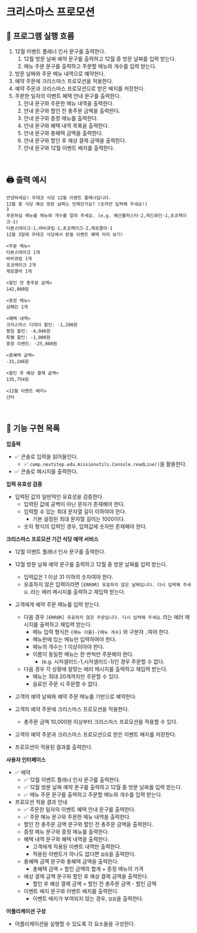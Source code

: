# 크리스마스 프로모션

## 🔄 프로그램 실행 흐름

1. 12월 이벤트 플래너 인사 문구를 출력한다.
    1. 12월 방문 날짜 예약 문구를 출력하고 12월 중 방문 날짜를 입력 받는다.
    2. 메뉴 주문 문구를 출력하고 주문할 메뉴와 개수를 입력 받는다.
2. 방문 날짜와 주문 메뉴 내역으로 예약한다.
3. 예약 주문에 크리스마스 프로모션을 적용한다.
4. 예약 주문과 크리스마스 프로모션으로 받은 배지를 저장한다.
5. 주문한 일자의 이벤트 혜택 안내 문구를 출력한다.
    1. 안내 문구와 주문한 메뉴 내역을 출력한다.
    2. 안내 문구와 할인 전 총주문 금액을 출력한다.
    3. 안내 문구와 증정 메뉴를 출력한다.
    4. 안내 문구와 혜택 내역 목록을 출력한다.
    5. 안내 문구와 총혜택 금액을 출력한다.
    6. 안내 문구와 할인 후 예상 결제 금액을 출력한다.
    7. 안내 문구와 12월 이벤트 배지를 출력한다.

<br/>

## 🖨️ 출력 예시

```
안녕하세요! 우테코 식당 12월 이벤트 플래너입니다.
12월 중 식당 예상 방문 날짜는 언제인가요? (숫자만 입력해 주세요!)
3
주문하실 메뉴를 메뉴와 개수를 알려 주세요. (e.g. 해산물파스타-2,레드와인-1,초코케이크-1)
티본스테이크-1,바비큐립-1,초코케이크-2,제로콜라-1
12월 3일에 우테코 식당에서 받을 이벤트 혜택 미리 보기!
 
<주문 메뉴>
티본스테이크 1개
바비큐립 1개
초코케이크 2개
제로콜라 1개
 
<할인 전 총주문 금액>
142,000원
 
<증정 메뉴>
샴페인 1개
 
<혜택 내역>
크리스마스 디데이 할인: -1,200원
평일 할인: -4,046원
특별 할인: -1,000원
증정 이벤트: -25,000원
 
<총혜택 금액>
-31,246원
 
<할인 후 예상 결제 금액>
135,754원
 
<12월 이벤트 배지>
산타
```

<br/>

## 📝 기능 구현 목록
**입출력**

- ✅ 콘솔로 입력을 읽어들인다.
    - ✅ `camp.nextstep.edu.missionutils.Console.readLine()`을 활용한다.
- ✅ 콘솔로 메시지를 출력한다.

**입력 유효성 검증**

- 입력된 값의 일반적인 유효성을 검증한다.
    - 입력된 값에 공백이 아닌 문자가 존재해야 한다.
    - 입력할 수 있는 최대 문자열 길이 이하여야 한다.
        - 기본 설정된 최대 문자열 길이는 1000이다.
    - 숫자 형식의 입력인 경우, 입력값에 숫자만 존재해야 한다.

**크리스마스 프로모션 기간 식당 예약 서비스**
- 12월 이벤트 플래너 인사 문구를 출력한다.

- 12월 방문 날짜 예약 문구를 출력하고 12월 중 방문 날짜를 입력 받는다.
    - 입력값은 1 이상 31 이하의 숫자여야 한다.
    - 유효하지 않은 입력이라면 `[ERROR] 유효하지 않은 날짜입니다. 다시 입력해 주세요.`라는 에러 메시지를 출력하고 재입력 받는다.

- 고객에게 예약 주문 메뉴를 입력 받는다.
  - 다음 경우 `[ERROR] 유효하지 않은 주문입니다. 다시 입력해 주세요.`라는 에러 메시지를 출력하고 재입력 받는다.
      - 메뉴 입력 형식은 `{메뉴 이름}-{메뉴 개수}` 와 구분자 `,`여야 한다.
      - 메뉴판에 있는 메뉴만 입력하여야 한다.
      - 메뉴의 개수는 1 이상이어야 한다.
      - 이름이 동일한 메뉴는 한 번씩만 주문해야 한다.
          - (e.g. 시저샐러드-1,시저샐러드-1)인 경우 주문할 수 없다.
  - 다음 경우 각 상황에 알맞는 에러 메시지를 출력하고 재입력 받는다.
    - 메뉴는 최대 20개까지만 주문할 수 있다.
    - 음료만 주문 시 주문할 수 없다.
    

- 고객의 예약 날짜와 예약 주문 메뉴를 기반으로 예약한다.

- 고객의 예약 주문에 크리스마스 프로모션을 적용한다.
  - 총주문 금액 10,000원 이상부터 크리스마스 프로모션을 적용할 수 있다.

- 고객의 예약 주문과 크리스마스 프로모션으로 받은 이벤트 배지를 저장한다.

- 프로모션이 적용된 결과를 출력한다.

**사용자 인터페이스**

- ✅ 예약
    - ✅ 12월 이벤트 플래너 인사 문구를 출력한다.
    - ✅ 12월 방문 날짜 예약 문구를 출력하고 12월 중 방문 날짜를 입력 받는다.
    - ✅ 메뉴 주문 문구를 출력하고 주문할 메뉴와 개수를 입력 받는다.
- 프로모션 적용 결과 안내
    - ✅ 주문한 일자의 이벤트 혜택 안내 문구를 출력한다.
    - ✅ 주문 메뉴 문구와 주문한 메뉴 내역을 출력한다.
    - 할인 전 총주문 금액 문구와 할인 전 총주문 금액을 출력한다.
    - 증정 메뉴 문구와 증정 메뉴를 출력한다.
    - 혜택 내역 문구와 혜택 내역을 출력한다.
        - 고객에게 적용된 이벤트 내역만 출력한다.
        - 적용된 이벤트가 하나도 없다면 `없음`을 출력한다.
    - 총혜택 금액 문구와 총혜택 금액을 출력한다.
        - 총혜택 금액 = 할인 금액의 합계 + 증정 메뉴의 가격
    - 예상 결제 금액 문구와 할인 후 예상 결제 금액을 출력한다.
        - 할인 후 예상 결제 금액 = 할인 전 총주문 금액 - 할인 금액
    - 이벤트 배지 문구와 이벤트 배지를 출력한다.
        - 이벤트 배지가 부여되지 않는 경우, `없음`을 출력한다.

**어플리케이션 구성**

- 어플리케이션을 실행할 수 있도록 각 요소들을 구성한다.


<br/>